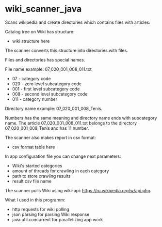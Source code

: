 # wiki_scanner_java
Scans wikipedia and create directories which contains files with articles.

Catalog tree on Wiki has structure:
- wiki structure here

The scanner converts this structure into directories with files.

Files and directories has special names.

File name example: 07_020_001_008_011.txt
- 07 - category code
- 020 - zero level subcategory code
- 001 - first level subcategory code
- 008 - second level subcategory code
- 011 - category number

Directory name example: 07_020_001_008_Tenis.

Numbers has the same meaning and directory name ends with subcategory name.
The article 07_020_001_008_011.txt belongs to the directory 07_020_001_008_Tenis and has 11 number.

The scanner also makes report in csv format:
- csv format table here

In app configuration file you can change next parameters:
- Wiki's started categories
- amount of threads for crawling in each category
- path to store crawling results
- result csv file name

The scanner polls Wiki using wiki-api: https://ru.wikipedia.org/w/api.php.

What I used in this programm:
- http requests for wiki polling
- json parsing for parsing Wiki response
- java.util.concurrent for parallelizing app work



